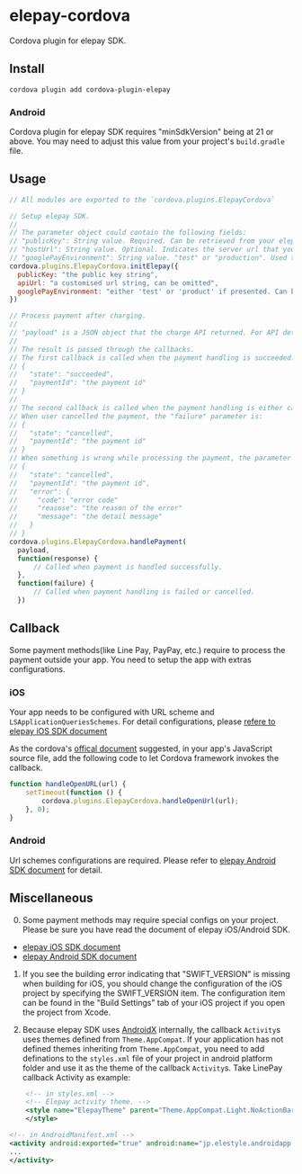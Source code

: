# elepay-cordova

Cordova plugin for elepay SDK.

## Install
```
cordova plugin add cordova-plugin-elepay
```

### Android
Cordova plugin for elepay SDK requires "minSdkVersion" being at 21 or above.
You may need to adjust this value from your project's `build.gradle` file.

## Usage

```javascript
// All modules are exported to the `cordova.plugins.ElepayCordova`

// Setup elepay SDK.
//
// The parameter object could contain the following fields:
// "publicKey": String value. Required. Can be retrieved from your elepay account's dashboard page.
// "hostUrl": String value. Optional. Indicates the server url that you want to customised. Omitted to use elepay's server.
// "googlePayEnvironment": String value. "test" or "production". Used to setup Google Pay, can be omitted if Google Pay is not used.
cordova.plugins.ElepayCordova.initElepay({
  publicKey: "the public key string",
  apiUrl: "a customised url string, can be omitted",
  googlePayEnvironment: "either 'test' or 'product' if presented. Can be omitted if Google Pay is not used"
})

// Process payment after charging.
//
// "payload" is a JSON object that the charge API returned. For API details, please refer to https://developer.elepay.io/reference
//
// The result is passed through the callbacks.
// The first callback is called when the payment handling is succeeded. The "response" parameter is a JSON object in a structure of:
// {
//   "state": "succeeded",
//   "paymentId": "the payment id"
// }
//
// The second callback is called when the payment handling is either cancelled or failed.
// When user cancelled the payment, the "failure" parameter is:
// {
//   "state": "cancelled",
//   "paymentId": "the payment id"
// }
// When something is wrong while processing the payment, the parameter is in a structure of:
// {
//   "state": "cancelled",
//   "paymentId": "the payment id",
//   "error": {
//     "code": "error code"
//     "reasose": "the reason of the error"
//     "message": "the detail message"
//   }
// }
cordova.plugins.ElepayCordova.handlePayment(
  payload,
  function(response) {
      // Called when payment is handled successfully.
  },
  function(failure) {
      // Called when payment handling is failed or cancelled.
  })
```

## Callback

Some payment methods(like Line Pay, PayPay, etc.) require to process the payment outside your app. You need to setup the app with extras configurations.

### iOS

Your app needs to be configured with URL scheme and `LSApplicationQueriesSchemes`.
For detail configurations, please [refere to elepay iOS SDK document](https://developer.elepay.io/docs/ios-sdk)

As the cordova's [offical document](https://github.com/apache/cordova-ios/blob/master/guides/Cordova%20Custom%20URL%20Scheme%20Handling.md) suggested, in your app's JavaScript source file, add the following code to let Cordova framework invokes the callback.
```JavaScript
function handleOpenURL(url) {
    setTimeout(function () {
        cordova.plugins.ElepayCordova.handleOpenUrl(url);
    }, 0);
}
```

### Android

Url schemes configurations are required. Please refer to [elepay Android SDK document](https://developer.elepay.io/docs/android-sdk) for detail.

## Miscellaneous

0. Some payment methods may require special configs on your project. Please be sure you have read the document of elepay iOS/Android SDK.
* [elepay iOS SDK document](https://developer.elepay.io/docs/ios-sdk)
* [elepay Android SDK document](https://developer.elepay.io/docs/android-sdk)

1. If you see the building error indicating that "SWIFT_VERSION" is missing when building for iOS, you should change the configuration of the iOS project by specifying the SWIFT_VERSION item. The configuration item can be found in the "Build Settings" tab of your iOS project if you open the project from Xcode.

2. Because elepay SDK uses [AndroidX](https://developer.android.com/jetpack/androidx) internally, the callback `Activity`s uses themes defined from `Theme.AppCompat`. If your application has not defined themes inheriting from `Theme.AppCompat`, you need to add definations to the `styles.xml` file of your project in android platform folder and use it as the theme of the callback `Activity`s.
Take LinePay callback Activity as example:
```xml
    <!-- in styles.xml -->
    <!-- Elepay activity theme. -->
    <style name="ElepayTheme" parent="Theme.AppCompat.Light.NoActionBar">
    </style>
```
```xml
<!-- in AndroidManifest.xml -->
<activity android:exported="true" android:name="jp.elestyle.androidapp.elepay.activity.linepay.LinePayActivity" android:theme="@style/ElepayTheme">
...
</activity>
```